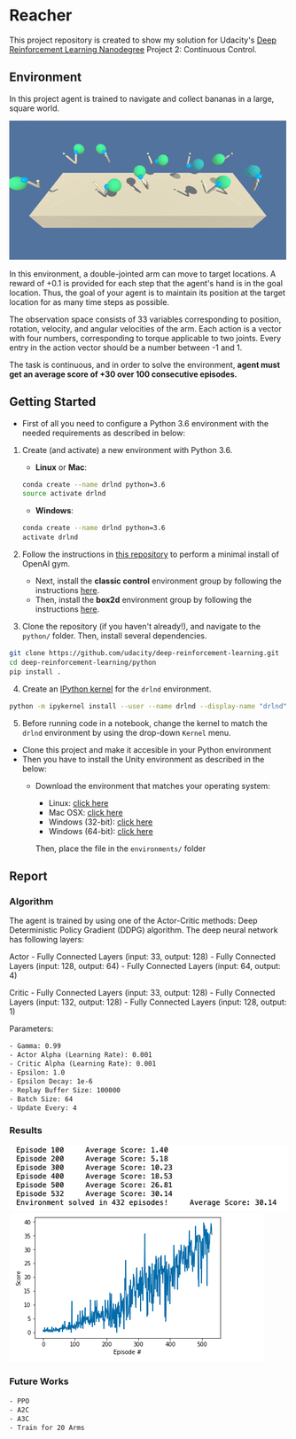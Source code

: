 # Reacher
This project repository is created to show my solution for Udacity's [Deep Reinforcement Learning Nanodegree](https://www.udacity.com/course/deep-reinforcement-learning-nanodegree--nd893)
Project 2: Continuous Control.

## Environment
In this project agent is trained to navigate and collect bananas in a large, square world.

![Arms](images/reacher.gif)

In this environment, a double-jointed arm can move to target locations. A reward of +0.1 is provided for each step that the agent's hand is in the goal location. Thus, the goal of your agent is to maintain its position at the target location for as many time steps as possible.

The observation space consists of 33 variables corresponding to position, rotation, velocity, and angular velocities of the arm. Each action is a vector with four numbers, corresponding to torque applicable to two joints. Every entry in the action vector should be a number between -1 and 1.

The task is continuous, and in order to solve the environment, **agent must get an average score of +30 over 100 consecutive episodes.**

## Getting Started
- First of all you need to configure a Python 3.6 environment with the needed requirements as described in below:
1. Create (and activate) a new environment with Python 3.6.

	- __Linux__ or __Mac__: 
	```bash
	conda create --name drlnd python=3.6
	source activate drlnd
	```
	- __Windows__: 
	```bash
	conda create --name drlnd python=3.6 
	activate drlnd
	```
	
2. Follow the instructions in [this repository](https://github.com/openai/gym) to perform a minimal install of OpenAI gym.  
	- Next, install the **classic control** environment group by following the instructions [here](https://github.com/openai/gym#classic-control).
	- Then, install the **box2d** environment group by following the instructions [here](https://github.com/openai/gym#box2d).
	
3. Clone the repository (if you haven't already!), and navigate to the `python/` folder.  Then, install several dependencies.
```bash
git clone https://github.com/udacity/deep-reinforcement-learning.git
cd deep-reinforcement-learning/python
pip install .
```

4. Create an [IPython kernel](http://ipython.readthedocs.io/en/stable/install/kernel_install.html) for the `drlnd` environment.  
```bash
python -m ipykernel install --user --name drlnd --display-name "drlnd"
```

5. Before running code in a notebook, change the kernel to match the `drlnd` environment by using the drop-down `Kernel` menu. 
- Clone this project and make it accesible in your Python environment
- Then you have to install the Unity environment as described in the below:
    - Download the environment that matches your operating system:
        - Linux: [click here](https://s3-us-west-1.amazonaws.com/udacity-drlnd/P1/Banana/Banana_Linux.zip)
        - Mac OSX: [click here](https://s3-us-west-1.amazonaws.com/udacity-drlnd/P1/Banana/Banana.app.zip)
        - Windows (32-bit): [click here](https://s3-us-west-1.amazonaws.com/udacity-drlnd/P1/Banana/Banana_Windows_x86.zip)
        - Windows (64-bit): [click here](https://s3-us-west-1.amazonaws.com/udacity-drlnd/P1/Banana/Banana_Windows_x86_64.zip)
        
       Then, place the file in the ```environments/``` folder
       
## Report
### Algorithm
The agent is trained by using one of the Actor-Critic methods: Deep Deterministic Policy Gradient (DDPG) algorithm. The deep neural network has following layers:

  Actor
    - Fully Connected Layers (input: 33, output: 128)
    - Fully Connected Layers (input: 128, output: 64)
    - Fully Connected Layers (input: 64, output: 4)
    
  Critic
    - Fully Connected Layers (input: 33, output: 128)
    - Fully Connected Layers (input: 132, output: 128)
    - Fully Connected Layers (input: 128, output: 1)
    
 Parameters:
 
    - Gamma: 0.99
    - Actor Alpha (Learning Rate): 0.001
    - Critic Alpha (Learning Rate): 0.001
    - Epsilon: 1.0
    - Epsilon Decay: 1e-6
    - Replay Buffer Size: 100000
    - Batch Size: 64
    - Update Every: 4
    
### Results
![episodes](images/episodes.png)
![plot](images/plot.png)

### Future Works
    - PPO
    - A2C
    - A3C
    - Train for 20 Arms
